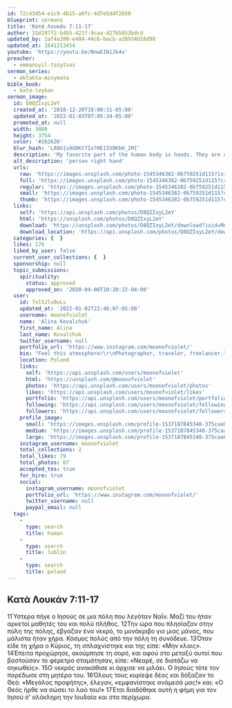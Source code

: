 ```yaml
---
id: 72c43d54-e1c9-4b15-a8fc-4d7e5ddf2650
blueprint: sermons
title: 'Κατά Λουκάν 7:11-17'
author: 31d197f2-b4b5-421f-9caa-d2765653bdcd
updated_by: 1af4a399-e484-44c6-bacb-a28934b58d98
updated_at: 1641213454
youtube: 'https://youtu.be/NnwEIN1Jk4o'
preacher:
  - emmanoyil-tsoytsas
sermon_series:
  - ektakta-minymata
bible_book:
  - kata-loykan
sermon_image:
  id: D8QZIxyL2eY
  created_at: '2018-12-20T18:00:31-05:00'
  updated_at: '2022-01-03T07:05:34-05:00'
  promoted_at: null
  width: 3080
  height: 3754
  color: '#262626'
  blur_hash: 'LA9G{u9G0Kt7Io?HE1IV0KbH_2M{'
  description: 'My favorite part of the human body is hands. They are charming.'
  alt_description: 'person right hand'
  urls:
    raw: 'https://images.unsplash.com/photo-1545346382-0b759251d115?ixid=MnwxNjM3NDl8MHwxfHNlYXJjaHw0MXx8cmlzZXxlbnwwfHx8fDE2NDEyMTM0MDc&ixlib=rb-1.2.1'
    full: 'https://images.unsplash.com/photo-1545346382-0b759251d115?crop=entropy&cs=srgb&fm=jpg&ixid=MnwxNjM3NDl8MHwxfHNlYXJjaHw0MXx8cmlzZXxlbnwwfHx8fDE2NDEyMTM0MDc&ixlib=rb-1.2.1&q=85'
    regular: 'https://images.unsplash.com/photo-1545346382-0b759251d115?crop=entropy&cs=tinysrgb&fit=max&fm=jpg&ixid=MnwxNjM3NDl8MHwxfHNlYXJjaHw0MXx8cmlzZXxlbnwwfHx8fDE2NDEyMTM0MDc&ixlib=rb-1.2.1&q=80&w=1080'
    small: 'https://images.unsplash.com/photo-1545346382-0b759251d115?crop=entropy&cs=tinysrgb&fit=max&fm=jpg&ixid=MnwxNjM3NDl8MHwxfHNlYXJjaHw0MXx8cmlzZXxlbnwwfHx8fDE2NDEyMTM0MDc&ixlib=rb-1.2.1&q=80&w=400'
    thumb: 'https://images.unsplash.com/photo-1545346382-0b759251d115?crop=entropy&cs=tinysrgb&fit=max&fm=jpg&ixid=MnwxNjM3NDl8MHwxfHNlYXJjaHw0MXx8cmlzZXxlbnwwfHx8fDE2NDEyMTM0MDc&ixlib=rb-1.2.1&q=80&w=200'
  links:
    self: 'https://api.unsplash.com/photos/D8QZIxyL2eY'
    html: 'https://unsplash.com/photos/D8QZIxyL2eY'
    download: 'https://unsplash.com/photos/D8QZIxyL2eY/download?ixid=MnwxNjM3NDl8MHwxfHNlYXJjaHw0MXx8cmlzZXxlbnwwfHx8fDE2NDEyMTM0MDc'
    download_location: 'https://api.unsplash.com/photos/D8QZIxyL2eY/download?ixid=MnwxNjM3NDl8MHwxfHNlYXJjaHw0MXx8cmlzZXxlbnwwfHx8fDE2NDEyMTM0MDc'
  categories: {  }
  likes: 176
  liked_by_user: false
  current_user_collections: {  }
  sponsorship: null
  topic_submissions:
    spirituality:
      status: approved
      approved_on: '2020-04-06T10:20:22-04:00'
  user:
    id: 7xlSJlu0uLs
    updated_at: '2022-01-02T22:46:07-05:00'
    username: moonofviolet
    name: 'Alina Kovalchuk'
    first_name: Alina
    last_name: Kovalchuk
    twitter_username: null
    portfolio_url: 'https://www.instagram.com/moonofviolet/'
    bio: "Feel this atmosphere!\r\nPhotographer, traveler, freelancer."
    location: Poland
    links:
      self: 'https://api.unsplash.com/users/moonofviolet'
      html: 'https://unsplash.com/@moonofviolet'
      photos: 'https://api.unsplash.com/users/moonofviolet/photos'
      likes: 'https://api.unsplash.com/users/moonofviolet/likes'
      portfolio: 'https://api.unsplash.com/users/moonofviolet/portfolio'
      following: 'https://api.unsplash.com/users/moonofviolet/following'
      followers: 'https://api.unsplash.com/users/moonofviolet/followers'
    profile_image:
      small: 'https://images.unsplash.com/profile-1537187845348-375caa04b660?ixlib=rb-1.2.1&q=80&fm=jpg&crop=faces&cs=tinysrgb&fit=crop&h=32&w=32'
      medium: 'https://images.unsplash.com/profile-1537187845348-375caa04b660?ixlib=rb-1.2.1&q=80&fm=jpg&crop=faces&cs=tinysrgb&fit=crop&h=64&w=64'
      large: 'https://images.unsplash.com/profile-1537187845348-375caa04b660?ixlib=rb-1.2.1&q=80&fm=jpg&crop=faces&cs=tinysrgb&fit=crop&h=128&w=128'
    instagram_username: moonofviolet
    total_collections: 2
    total_likes: 79
    total_photos: 67
    accepted_tos: true
    for_hire: true
    social:
      instagram_username: moonofviolet
      portfolio_url: 'https://www.instagram.com/moonofviolet/'
      twitter_username: null
      paypal_email: null
  tags:
    -
      type: search
      title: human
    -
      type: search
      title: lublin
    -
      type: search
      title: poland
---
```

## Κατά Λουκάν 7:11-17

11Ύστερα πήγε ο Ιησούς σε μια πόλη που λεγόταν Ναΐν. Μαζί του ήταν αρκετοί μαθητές του και πολύ πλήθος. 12Την ώρα που πλησίαζαν στην πύλη της πόλης, έβγαζαν ένα νεκρό, το μονάκριβο γιο μιας μάνας, που μάλιστα ήταν χήρα. Κόσμος πολύς από την πόλη τη συνόδευε. 13Όταν είδε τη χήρα ο Κύριος, τη σπλαχνίστηκε και της είπε: «Μην κλαις». 14Έπειτα προχώρησε, ακούμπησε τη σορό, και αφού στο μεταξύ αυτοί που βαστούσαν το φέρετρο σταμάτησαν, είπε: «Νεαρέ, σε διατάζω να σηκωθείς». 15Ο νεκρός ανακάθισε κι άρχισε να μιλάει. Ο Ιησούς τότε τον παρέδωσε στη μητέρα του.
16Όλους τους κυρίεψε δέος και δόξαζαν το Θεό: «Μεγάλος προφήτης», έλεγαν, «εμφανίστηκε ανάμεσά μας!» και: «Ο Θεός ήρθε να σώσει το λαό του!» 17Έτσι διαδόθηκε αυτή η φήμη για τον Ιησού σ’ ολόκληρη την Ιουδαία και στα περίχωρα.